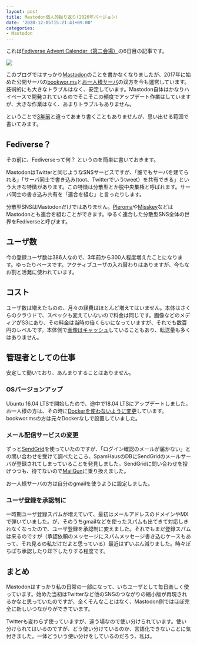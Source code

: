 ```yaml
---
layout: post
title: Mastodon個人的振り返り(2020年バージョン）
date: '2020-12-05T15:21:41+09:00'
categories:
- Mastodon
---
```


これは[Fediverse Advent Calendar（第二会場）](https://adventar.org/calendars/5049)の6日目の記事です。

![](/blog/images/elephant-fren.png)

このブログではすっかり[Mastodon](https://joinmastodon.org)のことを書かなくなりましたが、2017年に始めた公開サーバの[bookwor.ms](https://bookwor.ms)と[お一人様サーバ](https://sandbox.skoji.jp)の双方を今も運営しています。技術的にも大きなトラブルはなく、安定しています。Mastodon自体はかなりハイペースで開発されているのでそこそこの頻度でアップデート作業はしていますが、大きな作業はなく、あまりトラブルもありません。

ということで[3年前](https://skoji.jp/blog/2017/12/mastodon-personal-summary.html)と違ってあまり書くこともありませんが、思い出せる範囲で書いてみます。

## Fediverse？

その前に、Fediverseって何？ というのを簡単に書いておきます。

MastodonはTwitterと同じようなSNSサービスですが、「誰でもサーバを建てられる」「サーバ同士で書き込み(toot、Twitterでいうtweet）を共有できる」という大きな特徴があります。この特徴は分散型とか脱中央集権と呼ばれます。サーバ同士の書き込み共有を「連合を組む」と言ったりします。

分散型SNSはMastodonだけではありません。[Pleroma](https://pleroma.social)や[Misskey](https://join.misskey.page/)などはMastodonとも連合を組むことができます。ゆるく連合した分散型SNS全体の世界をFediverseと呼びます。

## ユーザ数

今の登録ユーザ数は386人なので、3年前から300人程度増えたことになります。ゆったりペースです。アクティブユーザの入れ替わりはありますが、今もなお割と活発に使われています。

## コスト

ユーザ数は増えたものの、月々の経費はほとんど増えてはいません。本体はさくらのクラウドで、スペックも変えていないので料金は同じです。画像などのメディアがS3にあり、その料金は当時の倍くらいになっていますが、それでも数百円のレベルです。本体側で[画像はキャッシュ](https://skoji.jp/blog/2017/08/mastodon-s3-setup.html)していることもあり、転送量も多くはありません。

## 管理者としての仕事

安定して動いており、あんまりすることはありません。

### OSバージョンアップ

Ubuntu 16.04 LTSで開始したので、途中で18.04 LTSにアップデートしました。お一人様の方は、その時に[Dockerを使わないように変更](https://skoji.jp/blog/2018/04/new-mastodon.html)しています。bookwor.msの方は元々Dockerなしで設置していました。

### メール配信サービスの変更

ずっと[SendGrid](https://sendgrid.com)を使っていたのですが、「ログイン確認のメールが届かない」との問い合わせを受けて調べたところ、SpamHausのDBにSendGridのメールサーバが登録されてしまっていることを発見しました。SendGridに問い合わせを投げつつも、待てないので[MailGun](https://www.mailgun.com)に乗り換えました。

お一人様サーバの方は自分のgmailを使うように設定しました。

### ユーザ登録を承認制に

一時期ユーザ登録スパムが増えていて、最初はメールアドレスのドメインやMXで弾いていました。が、そのうちgmailなどを使ったスパムも出てきて対応しきれなくなったので、ユーザ登録を承認制に変えました。それでもまだ登録スパムは来るのですが（承認依頼のメッセージにスパムメッセージ書き込むケースもあって、それ見るの私だけだよと思っている）最近はずいぶん減りました。時々ぽちぽち承認したり却下したりする程度です。

## まとめ

Mastodonはすっかり私の日常の一部になって、いちユーザとして毎日楽しく使っています。始めた当初はTwitterなど他のSNSのつながりの縮小版が再現されるかなと思っていたのですが、全くそんなことはなく、Mastodon側ではほぼ完全に新しいつながりができています。

Twitterも変わらず使っていますが、違う場なので使い分けられています。使い分けられてはいるのですが、どう使い分けているのか、言語化できないことに気付きました。一体どういう使い分けをしているのだろう、私は。






